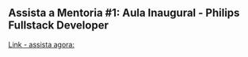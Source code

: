 ## Assista a Mentoria #1: Aula Inaugural - Philips Fullstack Developer



[Link - assista agora:](https://web.dio.me/live/mentoria-1-aula-inaugural-philips-fullstack-developer/learning/a34ba498-310f-4830-8d8a-f397fdc3fc86?back=/track/5c0a81e0-3566-4314-8075-298147b2858d)